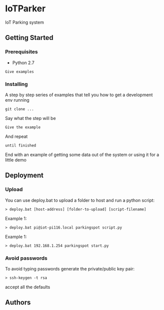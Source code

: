 # IoTParker

IoT Parking system

## Getting Started

### Prerequisites

- Python 2.7

```
Give examples
```

### Installing

A step by step series of examples that tell you how to get a development env running

```
git clone ...

```

Say what the step will be

```
Give the example
```

And repeat

```
until finished
```

End with an example of getting some data out of the system or using it for a little demo


## Deployment

### Upload
You can use deploy.bat to upload a folder to host and run a python script:
``` shell
> deploy.bat [host-address] [folder-to-upload] [script-filename]
```

Example 1:
``` shell
> deploy.bat pi@iot-pi116.local parkingspot script.py
```

Example 1:
``` shell
> deploy.bat 192.168.1.254 parkingspot start.py
```

### Avoid passwords
To avoid typing passwords generate the private/public key pair:
``` shell
> ssh-keygen -t rsa
```
accept all the defaults



## Authors
